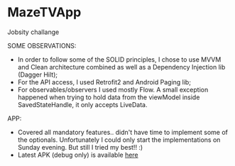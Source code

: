 # MazeTVApp
Jobsity challange

SOME OBSERVATIONS:

- In order to follow some of the SOLID principles, I chose to use MVVM and Clean architecture combined as well as a Dependency Injection lib (Dagger Hilt);
- For the API access, I used Retrofit2 and Android Paging lib;
- For observables/observers I used mostly Flow. A small exception happened when trying to hold data from the viewModel inside SavedStateHandle, it only accepts LiveData.

APP:

- Covered all mandatory features.. didn't have time to implement some of the optionals. Unfortunately I could only start the implementations on Sunday evening. But still I tried my best!! :)
- Latest APK (debug only) is available [here](https://github.com/pedrotlf/MazeTVApp/blob/master/distribution/app-debug.apk)
